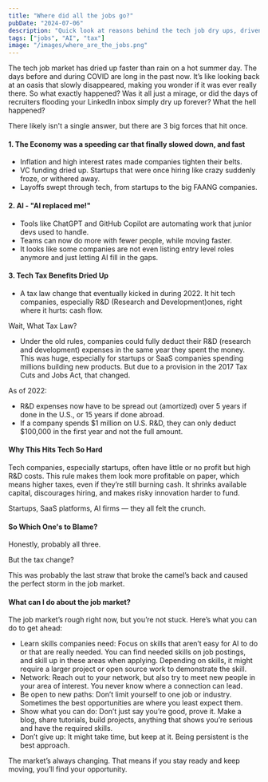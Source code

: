 ```yaml
---
title: "Where did all the jobs go?"
pubDate: "2024-07-06"
description: "Quick look at reasons behind the tech job dry ups, driven by economics, AI, and tax changes."
tags: ["jobs", "AI", "tax"]
image: "/images/where_are_the_jobs.png" 
---
```


The tech job market has dried up faster than rain on a hot summer day. The days before and during COVID are long in the past now. It’s like looking back at an oasis that slowly disappeared, making you wonder if it was ever really there. So what exactly happened? Was it all just a mirage, or did the days of recruiters flooding your LinkedIn inbox simply dry up forever? What the hell happened?

There likely isn't a single answer, but there are 3 big forces that hit once.

#### 1. The Economy was a speeding car that finally slowed down, and fast 
- Inflation and high interest rates made companies tighten their belts.
- VC funding dried up. Startups that were once hiring like crazy suddenly froze, or withered away.
- Layoffs swept through tech, from startups to the big FAANG companies.


#### 2. AI - "AI replaced me!"
- Tools like ChatGPT and GitHub Copilot are automating work that junior devs used to handle. 
- Teams can now do more with fewer people, while moving faster.
- It looks like some companies are not even listing entry level roles anymore and just letting AI fill in the gaps.

#### 3. Tech Tax Benefits Dried Up
- A tax law change that eventually kicked in during 2022. It hit tech companies, especially R&D (Research and Development)ones, right where it hurts: cash flow.

Wait, What Tax Law?
- Under the old rules, companies could fully deduct their R&D (research and development) expenses in the same year they spent the money. This was huge, especially for startups or SaaS companies spending millions building new products. But due to a provision in the 2017 Tax Cuts and Jobs Act, that changed.

As of 2022:
- R&D expenses now have to be spread out (amortized) over 5 years if done in the U.S., or 15 years if done abroad.
- If a company spends $1 million on U.S. R&D, they can only deduct $100,000 in the first year and not the full amount.


#### Why This Hits Tech So Hard
Tech companies, especially startups, often have little or no profit but high R&D costs. This rule makes them look more profitable on paper, which means higher taxes, even if they’re still burning cash. It shrinks available capital, discourages hiring, and makes risky innovation harder to fund.

Startups, SaaS platforms, AI firms — they all felt the crunch.

#### So Which One's to Blame?

Honestly, probably all three. 

But the tax change? 

This was probably the last straw that broke the camel’s back and caused the perfect storm in the job market.

#### What can I do about the job market? 

The job market’s rough right now, but you’re not stuck. Here’s what you can do to get ahead:
- Learn skills companies need: Focus on skills that aren’t easy for AI to do or that are really needed. You can find needed skills on job postings, and skill up in these areas when applying. Depending on skills, it might require a larger project or open source work to demonstrate the skill.
- Network: Reach out to your network, but also try to meet new people in your area of interest. You never know where a connection can lead.
- Be open to new paths: Don’t limit yourself to one job or industry. Sometimes the best opportunities are where you least expect them.
- Show what you can do: Don’t just say you’re good, prove it. Make a blog, share tutorials, build projects, anything that shows you’re serious and have the required skills.
- Don’t give up: It might take time, but keep at it. Being persistent is the best approach.

The market’s always changing. That means if you stay ready and keep moving, you’ll find your opportunity.